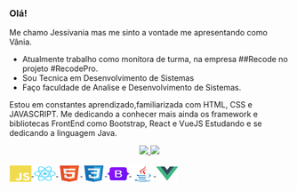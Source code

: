 
### Olá! 
Me chamo Jessivania mas me sinto a vontade me apresentando como Vânia. 


- Atualmente trabalho como monitora de turma, na empresa ##Recode no projeto #RecodePro.
- Sou Tecnica em Desenvolvimento de Sistemas
- Faço faculdade de Analise e Desenvolvimento de Sistemas. 

Estou em constantes aprendizado,familiarizada com HTML, CSS e JAVASCRIPT.
Me dedicando a conhecer mais ainda os framework e bibliotecas FrontEnd como Bootstrap, React e VueJS
Estudando e se dedicando a linguagem Java. 

<div align="center">
  <a href="https://github.com/Vaniajb">
  <img height="180em" src="https://github-readme-stats.vercel.app/api?username=Vaniajb&show_icons=true&theme=dark&include_all_commits=true&count_private=true"/>
  <img height="180em" src="https://github-readme-stats.vercel.app/api/top-langs/?username=Vaniajb&layout=compact&langs_count=7&theme=dracula"/>
</div>


<div style="display: inline_block"><br>
  <img align="center" alt="Rafa-Js" height="30" width="40" src="https://raw.githubusercontent.com/devicons/devicon/master/icons/javascript/javascript-plain.svg">
  <img align="center" alt="Rafa-React" height="30" width="40" src="https://raw.githubusercontent.com/devicons/devicon/master/icons/react/react-original.svg">
  <img align="center" alt="Rafa-HTML" height="30" width="40" src="https://raw.githubusercontent.com/devicons/devicon/master/icons/html5/html5-original.svg">
  <img align="center" alt="Rafa-CSS" height="30" width="40" src="https://raw.githubusercontent.com/devicons/devicon/master/icons/css3/css3-original.svg">
  <img align="center" alt="Rafa-Python" height="30" width="40" src="https://raw.githubusercontent.com/devicons/devicon/master/icons/bootstrap/bootstrap-original.svg">
  <img align="center" alt="Rafa-Csharp" height="30" width="40" src="https://raw.githubusercontent.com/devicons/devicon/master/icons/java/java-original.svg">
  <img align="center" alt="Rafa-Csharp" height="30" width="40" src="https://raw.githubusercontent.com/devicons/devicon/master/icons/vuejs/vuejs-original.svg">

</div>

<div>
<a href="https://www.linkedin.com/in/jessivania-barbosa-030009176/" target="_blank"><img src="https://img.shields.io/badge/-LinkedIn-%230077B5?style=for-the-badge&logo=l
</div>
